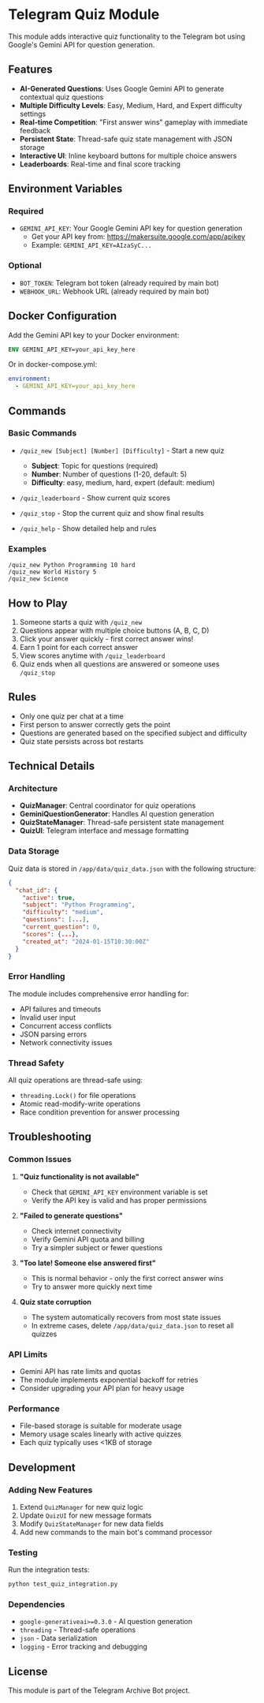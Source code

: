 # Telegram Quiz Module

This module adds interactive quiz functionality to the Telegram bot using Google's Gemini API for question generation.

## Features

- **AI-Generated Questions**: Uses Google Gemini API to generate contextual quiz questions
- **Multiple Difficulty Levels**: Easy, Medium, Hard, and Expert difficulty settings
- **Real-time Competition**: "First answer wins" gameplay with immediate feedback
- **Persistent State**: Thread-safe quiz state management with JSON storage
- **Interactive UI**: Inline keyboard buttons for multiple choice answers
- **Leaderboards**: Real-time and final score tracking

## Environment Variables

### Required

- `GEMINI_API_KEY`: Your Google Gemini API key for question generation
  - Get your API key from: https://makersuite.google.com/app/apikey
  - Example: `GEMINI_API_KEY=AIzaSyC...`

### Optional

- `BOT_TOKEN`: Telegram bot token (already required by main bot)
- `WEBHOOK_URL`: Webhook URL (already required by main bot)

## Docker Configuration

Add the Gemini API key to your Docker environment:

```dockerfile
ENV GEMINI_API_KEY=your_api_key_here
```

Or in docker-compose.yml:

```yaml
environment:
  - GEMINI_API_KEY=your_api_key_here
```

## Commands

### Basic Commands

- `/quiz_new [Subject] [Number] [Difficulty]` - Start a new quiz
  - **Subject**: Topic for questions (required)
  - **Number**: Number of questions (1-20, default: 5)
  - **Difficulty**: easy, medium, hard, expert (default: medium)

- `/quiz_leaderboard` - Show current quiz scores
- `/quiz_stop` - Stop the current quiz and show final results
- `/quiz_help` - Show detailed help and rules

### Examples

```
/quiz_new Python Programming 10 hard
/quiz_new World History 5
/quiz_new Science
```

## How to Play

1. Someone starts a quiz with `/quiz_new`
2. Questions appear with multiple choice buttons (A, B, C, D)
3. Click your answer quickly - first correct answer wins!
4. Earn 1 point for each correct answer
5. View scores anytime with `/quiz_leaderboard`
6. Quiz ends when all questions are answered or someone uses `/quiz_stop`

## Rules

- Only one quiz per chat at a time
- First person to answer correctly gets the point
- Questions are generated based on the specified subject and difficulty
- Quiz state persists across bot restarts

## Technical Details

### Architecture

- **QuizManager**: Central coordinator for quiz operations
- **GeminiQuestionGenerator**: Handles AI question generation
- **QuizStateManager**: Thread-safe persistent state management
- **QuizUI**: Telegram interface and message formatting

### Data Storage

Quiz data is stored in `/app/data/quiz_data.json` with the following structure:

```json
{
  "chat_id": {
    "active": true,
    "subject": "Python Programming",
    "difficulty": "medium",
    "questions": [...],
    "current_question": 0,
    "scores": {...},
    "created_at": "2024-01-15T10:30:00Z"
  }
}
```

### Error Handling

The module includes comprehensive error handling for:

- API failures and timeouts
- Invalid user input
- Concurrent access conflicts
- JSON parsing errors
- Network connectivity issues

### Thread Safety

All quiz operations are thread-safe using:

- `threading.Lock()` for file operations
- Atomic read-modify-write operations
- Race condition prevention for answer processing

## Troubleshooting

### Common Issues

1. **"Quiz functionality is not available"**
   - Check that `GEMINI_API_KEY` environment variable is set
   - Verify the API key is valid and has proper permissions

2. **"Failed to generate questions"**
   - Check internet connectivity
   - Verify Gemini API quota and billing
   - Try a simpler subject or fewer questions

3. **"Too late! Someone else answered first"**
   - This is normal behavior - only the first correct answer wins
   - Try to answer more quickly next time

4. **Quiz state corruption**
   - The system automatically recovers from most state issues
   - In extreme cases, delete `/app/data/quiz_data.json` to reset all quizzes

### API Limits

- Gemini API has rate limits and quotas
- The module implements exponential backoff for retries
- Consider upgrading your API plan for heavy usage

### Performance

- File-based storage is suitable for moderate usage
- Memory usage scales linearly with active quizzes
- Each quiz typically uses <1KB of storage

## Development

### Adding New Features

1. Extend `QuizManager` for new quiz logic
2. Update `QuizUI` for new message formats
3. Modify `QuizStateManager` for new data fields
4. Add new commands to the main bot's command processor

### Testing

Run the integration tests:

```bash
python test_quiz_integration.py
```

### Dependencies

- `google-generativeai>=0.3.0` - AI question generation
- `threading` - Thread-safe operations
- `json` - Data serialization
- `logging` - Error tracking and debugging

## License

This module is part of the Telegram Archive Bot project.